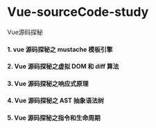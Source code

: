 # Vue-sourceCode-study
Vue源码探秘

#### 1. vue 源码探秘之 mustache 模板引擎

#### 2. Vue 源码探秘之虚拟 DOM 和 diff 算法

#### 3. Vue 源码探秘之响应式原理

#### 4. Vue 源码探秘之 AST 抽象语法树

#### 5. Vue 源码探秘之指令和生命周期
